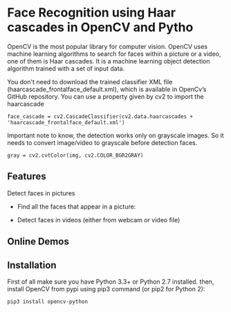 # Face Recognition using Haar cascades in OpenCV and Pytho

OpenCV is the most popular library for computer vision. OpenCV uses machine learning algorithms to search for faces within a picture or a video, one of them is Haar cascades. It is a machine learning object detection algorithm trained with a set of input data.


You don't need to download the trained classifier XML file (haarcascade_frontalface_default.xml), which is available in OpenCv’s GitHub repository. You can use a property given by cv2 to import the haarcascade

```
face_cascade = cv2.CascadeClassifier(cv2.data.haarcascades + 'haarcascade_frontalface_default.xml')
```

Important note to know, the detection works only on grayscale images. So it needs to convert image/video to grayscale before detection faces.

```
gray = cv2.cvtColor(img, cv2.COLOR_BGR2GRAY)
```


## Features
Detect faces in pictures
- Find all the faces that appear in a picture:


- Detect faces in videos (either from webcam or video file)


## Online Demos


## Installation


First of all make sure you have Python 3.3+ or Python 2.7 installed. then, install OpenCV from pypi using pip3 command (or pip2 for Python 2):

```
pip3 install opencv-python
```

